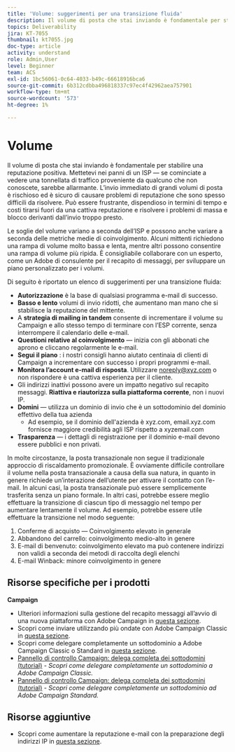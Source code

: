 ```yaml
---
title: 'Volume: suggerimenti per una transizione fluida'
description: Il volume di posta che stai inviando è fondamentale per stabilire una reputazione positiva. Scopri cosa puoi fare per effettuare una transizione fluida.
topics: Deliverability
jira: KT-7055
thumbnail: kt7055.jpg
doc-type: article
activity: understand
role: Admin,User
level: Beginner
team: ACS
exl-id: 1bc56061-0c64-4033-b49c-66618916bca6
source-git-commit: 6b312cdbba496818337c97ec4f42962aea757901
workflow-type: tm+mt
source-wordcount: '573'
ht-degree: 1%

---
```


# Volume

Il volume di posta che stai inviando è fondamentale per stabilire una reputazione positiva. Mettetevi nei panni di un ISP — se cominciate a vedere una tonnellata di traffico proveniente da qualcuno che non conoscete, sarebbe allarmante. L’invio immediato di grandi volumi di posta è rischioso ed è sicuro di causare problemi di reputazione che sono spesso difficili da risolvere. Può essere frustrante, dispendioso in termini di tempo e costi tirarsi fuori da una cattiva reputazione e risolvere i problemi di massa e blocco derivanti dall’invio troppo presto.

Le soglie del volume variano a seconda dell’ISP e possono anche variare a seconda delle metriche medie di coinvolgimento. Alcuni mittenti richiedono una rampa di volume molto bassa e lenta, mentre altri possono consentire una rampa di volume più ripida. È consigliabile collaborare con un esperto, come un Adobe di consulente per il recapito di messaggi, per sviluppare un piano personalizzato per i volumi.

Di seguito è riportato un elenco di suggerimenti per una transizione fluida:

* **Autorizzazione** è la base di qualsiasi programma e-mail di successo.
* **Basso e lento** volumi di invio ridotti, che aumentano man mano che si stabilisce la reputazione del mittente.
* A **strategia di mailing in tandem** consente di incrementare il volume su Campaign e allo stesso tempo di terminare con l’ESP corrente, senza interrompere il calendario delle e-mail.
* **Questioni relative al coinvolgimento** — inizia con gli abbonati che aprono e cliccano regolarmente le e-mail.
* **Segui il piano** : i nostri consigli hanno aiutato centinaia di clienti di Campaign a incrementare con successo i propri programmi e-mail.
* **Monitora l’account e-mail di risposta**. Utilizzare noreply@xyz.com o non rispondere è una cattiva esperienza per il cliente.
* Gli indirizzi inattivi possono avere un impatto negativo sul recapito messaggi. **Riattiva e riautorizza sulla piattaforma corrente**, non i nuovi IP.
* **Domini** — utilizza un dominio di invio che è un sottodominio del dominio effettivo della tua azienda
   * Ad esempio, se il dominio dell&#39;azienda è xyz.com, email.xyz.com fornisce maggiore credibilità agli ISP rispetto a xyzemail.com
* **Trasparenza** — i dettagli di registrazione per il dominio e-mail devono essere pubblici e non privati.

In molte circostanze, la posta transazionale non segue il tradizionale approccio di riscaldamento promozionale. È ovviamente difficile controllare il volume nella posta transazionale a causa della sua natura, in quanto in genere richiede un’interazione dell’utente per attivare il contatto con l’e-mail. In alcuni casi, la posta transazionale può essere semplicemente trasferita senza un piano formale. In altri casi, potrebbe essere meglio effettuare la transizione di ciascun tipo di messaggio nel tempo per aumentare lentamente il volume. Ad esempio, potrebbe essere utile effettuare la transizione nel modo seguente:

1. Conferme di acquisto — Coinvolgimento elevato in generale
2. Abbandono del carrello: coinvolgimento medio-alto in genere
3. E-mail di benvenuto: coinvolgimento elevato ma può contenere indirizzi non validi a seconda dei metodi di raccolta degli elenchi
4. E-mail Winback: minore coinvolgimento in genere

## Risorse specifiche per i prodotti

**Campaign**

* Ulteriori informazioni sulla gestione del recapito messaggi all’avvio di una nuova piattaforma con Adobe Campaign in [questa sezione](/help/additional-resources/ac-starting-new-platform.md).
* Scopri come inviare utilizzando più ondate con Adobe Campaign Classic in [questa sezione](https://experienceleague.adobe.com/docs/campaign-classic/using/sending-messages/key-steps-when-creating-a-delivery/steps-sending-the-delivery.html#sending-using-multiple-waves).
* Scopri come delegare completamente un sottodominio a Adobe Campaign Classic o Standard in [questa sezione](/help/additional-resources/ac-domain-name-setup.md).
* [Pannello di controllo Campaign: delega completa dei sottodomini (tutorial)](https://experienceleague.adobe.com/docs/campaign-classic-learn/control-panel/subdomains-and-certificates/subdomain-delegation.html) - *Scopri come delegare completamente un sottodominio a Adobe Campaign Classic.*
* [Pannello di controllo Campaign: delega completa dei sottodomini (tutorial)](https://experienceleague.adobe.com/docs/campaign-standard-learn/control-panel/subdomains-and-certificates/subdomain-delegation.html) - *Scopri come delegare completamente un sottodominio ad Adobe Campaign Standard.*

## Risorse aggiuntive

* Scopri come aumentare la reputazione e-mail con la preparazione degli indirizzi IP in [questa sezione](/help/additional-resources/increase-reputation-with-ip-warming.md).
